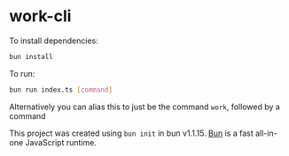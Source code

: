 # work-cli

To install dependencies:

```bash
bun install
```

To run:

```bash
bun run index.ts [command]
```

Alternatively you can alias this to just be the command `work`, followed by a command

This project was created using `bun init` in bun v1.1.15. [Bun](https://bun.sh) is a fast all-in-one JavaScript runtime.
